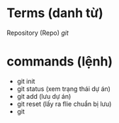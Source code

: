 # Terms (danh từ)

Repository (Repo) *git*

# commands (lệnh)
- git init
- git status (xem trạng thái dự án)
- git add (lưu dự án)
- git reset (lấy ra flie chuẩn bị lưu)
- git 
